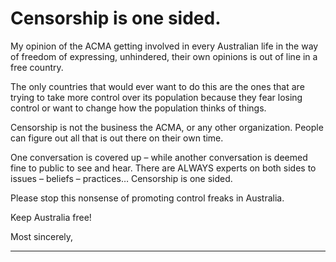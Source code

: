 # Censorship is one sided.

My opinion of the ACMA getting involved in every Australian life in the way of freedom of
expressing, unhindered, their own opinions is out of line in a free country.

The only countries that would ever want to do this are the ones that are trying to take more control
over its population because they fear losing control or want to change how the population thinks of
things.

Censorship is not the business the ACMA, or any other organization. People can figure out all that is
out there on their own time.

One conversation is covered up – while another conversation is deemed fine to public to see and
hear. There are ALWAYS experts on both sides to issues – beliefs – practices… Censorship is one
sided.

Please stop this nonsense of promoting control freaks in Australia.

Keep Australia free!

Most sincerely,


-----

